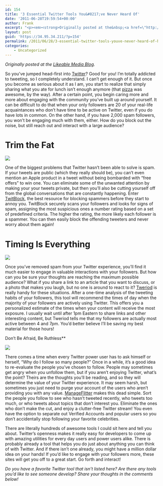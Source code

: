 ```yaml
---
id: 154
title: '3 Essential Twitter Tools You&#8217;ve Never Heard Of'
date: '2011-06-28T19:59:54+00:00'
author: Frank
excerpt: "<p><em><strong>Originally posted at the&nbsp;<a href=\"http://www.likeable.com/blog/2011/06/3-essential-twitter-tools-youve-never-heard-of/\">Likeable Media Blog</a>.</strong></em></p><p>So you’ve jumped head-first into&nbsp;<a href=\"http://twitter.com/frankramblings\">Twitter</a>? Good for you! I’m totally addicted to tweeting, so I completely understand. I can’t get enough of it. But once you become as serious about it as I am, you start to realize that simply sharing what you ate for lunch isn’t enough anymore (that&nbsp;<a href=\"http://likeable.com/2011/05/wow-factor/\">pizza</a>&nbsp;was awesome, by the way). After a certain point, you begin caring more and more about engaging with the community you’ve built up around yourself. It can be difficult to do that when your only followers are 20 of your real-life acquaintances who don’t have time to be active on Twitter, even if you do have lots in common. On the other hand, if you have 2,000 spam followers, you won’t be engaging much with them, either. How do you block out the noise, but still reach out and interact with a large audience?</p><p>\_</p>"
layout: post
guid: 'https://34.95.34.211/?p=154'
permalink: /2011/06/28/3-essential-twitter-tools-youve-never-heard-of-html/
categories:
    - Uncategorized
---
```


*Originally posted at the [Likeable Media Blog](http://www.likeable.com/2011/06/3-essential-twitter-tools-youve-never-heard-of/).*

So you’ve jumped head-first into [Twitter](http://twitter.com/frankramblings)? Good for you! I’m totally addicted to tweeting, so I completely understand. I can’t get enough of it. But once you become as serious about it as I am, you start to realize that simply sharing what you ate for lunch isn’t enough anymore (that [pizza](http://likeable.com/2011/05/wow-factor/) was awesome, by the way). After a certain point, you begin caring more and more about engaging with the community you’ve built up around yourself. It can be difficult to do that when your only followers are 20 of your real-life acquaintances who don’t have time to be active on Twitter, even if you do have lots in common. On the other hand, if you have 2,000 spam followers, you won’t be engaging much with them, either. How do you block out the noise, but still reach out and interact with a large audience?

# Trim the Fat

![ ]({{site.url}}{{site.baseurl}}/assets/images/2011/06/twitblock3.jpg "twitblock")

 One of the biggest problems that Twitter hasn’t been able to solve is spam. If your tweets are public (which they really should be), you can’t even mention an Apple product in a tweet without being bombarded with “free offers” to win one. You can eliminate some of the unwanted attention by making your your tweets private, but then you’ll also be cutting yourself off from the global conversations that are constantly happening. Enter [TwitBlock](http://twitblock.org/), the best resource for blocking spammers before they start to annoy you. TwitBlock securely scans your followers and looks for signs of spam, assigning the most suspicious ones a number rating based on a set of predefined criteria. The higher the rating, the more likely each follower is a spammer. You can then easily block the offending tweeters and never worry about them again!

# Timing Is Everything

![ ]({{site.url}}{{site.baseurl}}/assets/images//2011/06/tweriod-300x683.jpg "tweriod")

Once you’ve removed spam from your Twitter experience, you’ll find it much easier to engage in valuable interactions with your followers. But how can you be sure your thoughts are reaching the maximum possible audience? What if you share a link to an article that you want to discuss, or a photo that makes you laugh, but no one is around to react to it? [Tweriod](http://www.tweriod.com/) is really handy for these situations. After a one-time analysis of the tweeting habits of your followers, this tool will recommend the times of day when the majority of your followers are actively using Twitter. This offers you a personalized estimate of the times when your content will receive the most exposure. I usually wait until after 1pm Eastern to share links and other interesting content, but Tweriod tells me that my followers are actually most active between 4 and 7pm. You’d better believe I’ll be saving my best material for those hours!

Don’t Be Afraid, Be Ruthless**

![ ]({{site.url}}{{site.baseurl}}/assets/images/2011/06/manageflitter-300x703.jpg "manageflitter")

There comes a time when every Twitter power user has to ask himself or herself, “Why do I follow so many people?” Once in a while, it’s a good idea to re-evaluate the people you’ve chosen to follow. People may sometimes get angry when you unfollow them, but if you aren’t enjoying Twitter, what’s the point? Theirs are the thoughts you’ll be reading, and so they will determine the value of your Twitter experience. It may seem harsh, but sometimes you just need to purge your account of the users who aren’t providing you with any value. [ManageFlitter](http://manageflitter.com/) makes this dead simple. Sort the people you follow to see who hasn’t tweeted recently, who tweets too much, or who tweets about topics that don’t interest you. Eliminate the ones who don’t make the cut, and enjoy a clutter-free Twitter stream! You even have the option to separate out Verified Accounts and popular users so you don’t accidentally stop following your favorite celebrities.

There are literally hundreds of awesome tools I could sit here and tell you about. Twitter’s openness makes it really easy for developers to come up with amazing utilities for every day users and power users alike. There is probably already a tool that helps you do just about anything you can think of with Twitter. And if there isn’t one already, you might have a million dollar idea on your hands! If you’d like to engage with your followers more, these sites will get you off to a great start. Go forth and interact!

*Do you have a favorite Twitter tool that isn’t listed here? Are there any tools you’d like to see someone develop? Share your thoughts in the comments below!*